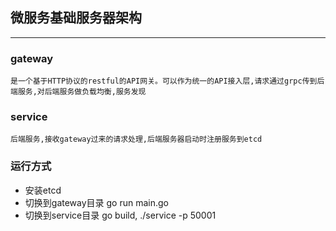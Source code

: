 ## 微服务基础服务器架构
---
### gateway   
    是一个基于HTTP协议的restful的API网关。可以作为统一的API接入层,请求通过grpc传到后端服务,对后端服务做负载均衡,服务发现
    

### service   
    后端服务,接收gateway过来的请求处理,后端服务器启动时注册服务到etcd   


### 运行方式

- 安装etcd   
- 切换到gateway目录 go run main.go
- 切换到service目录 go build, ./service -p 50001  
